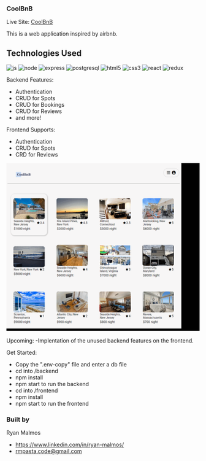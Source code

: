 ### CoolBnB

Live Site: [CoolBnB](https://air-bnb-yykb.onrender.com/spots/current)

This is a web application inspired by airbnb.

## Technologies Used
![js](https://github.com/RMPasta/AirBnB-Clone/assets/107484881/0d42b7f0-226e-4a27-ae20-1d9cb1f4fb7c)
![node](https://github.com/RMPasta/AirBnB-Clone/assets/107484881/c9ded41a-ad9b-412a-9738-323e03358777)
![express](https://github.com/RMPasta/AirBnB-Clone/assets/107484881/6a6f45d8-e80d-448b-abeb-356927987fa5)
![postgresql](https://github.com/RMPasta/AirBnB-Clone/assets/107484881/889cbdc9-811c-408d-a075-9cd4ee9e3cbf)
![html5](https://github.com/RMPasta/AirBnB-Clone/assets/107484881/de294ad9-fa73-4183-a5de-cb2998f31f03)
![css3](https://github.com/RMPasta/AirBnB-Clone/assets/107484881/023a7ed5-f5fc-41db-8735-a00b5d47ad64)
![react](https://github.com/RMPasta/AirBnB-Clone/assets/107484881/b24e48ca-1a01-44b8-a856-db324ec3ee46)
![redux](https://github.com/RMPasta/AirBnB-Clone/assets/107484881/a65d6db5-c45a-4dc4-84bc-7962a62beaa1)


Backend Features:
- Authentication
- CRUD for Spots
- CRUD for Bookings
- CRUD for Reviews
- and more!

Frontend Supports:
- Authentication
- CRUD for Spots
- CRD for Reviews

![](https://github.com/RMPasta/AirBnB-Clone/blob/main/frontend/src/assets/ezgif.com-gif-maker.gif)

Upcoming:
-Implentation of the unused backend features on the frontend.

Get Started:
- Copy the ".env-copy" file and enter a db file
- cd into /backend
- npm install
- npm start to run the backend
- cd into /frontend
- npm install
- npm start to run the frontend

### Built by

Ryan Malmos
- https://www.linkedin.com/in/ryan-malmos/
- rmpasta.code@gmail.com
